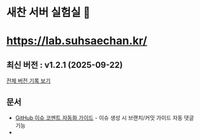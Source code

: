 # 새찬 서버 실험실 🔬
# https://lab.suhsaechan.kr/

<!-- 수정하지마세요 자동으로 동기화 됩니다 -->
## 최신 버전 : v1.2.1 (2025-09-22)

[전체 버전 기록 보기](CHANGELOG.md)

## 문서
- [GitHub 이슈 코멘트 자동화 가이드](docs/issue_comment_workflow.md) - 이슈 생성 시 브랜치/커밋 가이드 자동 댓글 기능
- 